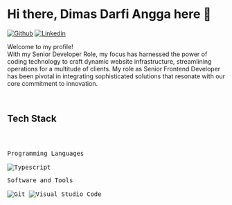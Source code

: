 <h1>Hi there, Dimas Darfi Angga here 👋</h1>

<!-- Header Links -->
[![Github](https://img.shields.io/badge/-Github-000?style=flat&logo=Github&logoColor=white)]([https://github.com/amangupta143](https://github.com/dimasd-angga))
[![Linkedin](https://img.shields.io/badge/-LinkedIn-blue?style=flat&logo=Linkedin&logoColor=white)](https://www.linkedin.com/in/dimasdarfiangga/)



<!-- Short Bio -->
<p>Welcome to my profile! </br> With my Senior Developer Role, my focus has harnessed the power of coding technology to craft dynamic website infrastructure, streamlining operations for a multitude of clients. My role as Senior Frontend Developer has been pivotal in integrating sophisticated solutions that resonate with our core commitment to innovation.
</p>

<!-- Tech Stack -->
</br>
<h2>Tech Stack</h2>

<div>
	<p style="display: inline-block;">
	<p>
		<kbd>
			<kbd>Programming Languages</kbd>
			<br>
			<br>
			<img alt="Typescript" src="https://img.shields.io/badge/Python-05122A?style=flat&logo=typescript">
		</kbd>
	</p>
	<p>
		<kbd>
			<kbd>Software and Tools</kbd>
			<br>
			<br>
			<img alt="Git" src="https://img.shields.io/badge/Git-05122A?style=flat&logo=Git">
			<img alt="Visual Studio Code" src="https://img.shields.io/badge/Visual%20Studio%20Code-05122A?style=flat&logo=Visual%20Studio%20Code">
		</kbd>
	</p>
    </p>
</div>

<br>
